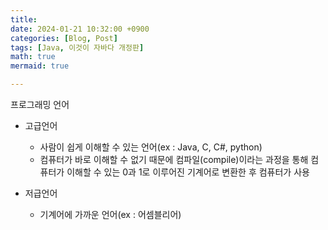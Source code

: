 ```yaml
---
title: 
date: 2024-01-21 10:32:00 +0900
categories: [Blog, Post]
tags: [Java, 이것이 자바다 개정판]
math: true
mermaid: true

---
```


프로그래밍 언어 

* 고급언어 
	* 사람이 쉽게 이해할 수 있는 언어(ex : Java, C, C#, python)
	*  컴퓨터가 바로 이해할 수 없기 때문에 컴파일(compile)이라는 과정을 통해 컴퓨터가 이해할 수 있는 0과 1로 이루어진 기계어로 변환한 후 컴퓨터가 사용

* 저급언어
	* 기계어에 가까운 언어(ex : 어셈블리어)



<!--stackedit_data:
eyJoaXN0b3J5IjpbODYzNTA3NDYzLDEwMTM1MjA0MjZdfQ==
-->